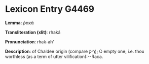 # Lexicon Entry G4469

**Lemma**: ῥακά

**Transliteration (xlit)**: rhaká

**Pronunciation**: rhak-ah'

**Description**:
of Chaldee origin (compare רֵיק); O empty one, i.e. thou worthless (as a term of utter vilification):--Raca.

